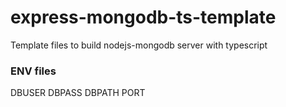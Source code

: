 # express-mongodb-ts-template
Template files to build nodejs-mongodb server with typescript

### ENV files
DBUSER
DBPASS
DBPATH
PORT

